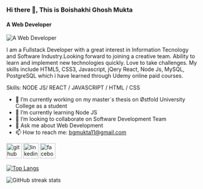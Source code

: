 ### Hi there 👋, This is Boishakhi Ghosh Mukta
#### A Web Developer
![A Web Developer](https://media.licdn.com/dms/image/D5616AQEkGgCWXRVW2Q/profile-displaybackgroundimage-shrink_200_800/0/1674485874284?e=1715817600&v=beta&t=oJbvGK77yL5kg7B68ZrlLY0pVniXt9RYXWZIZI9i2m0)

I am a Fullstack Developer with a great interest in Information Tecnology and Software Industry.Looking forward to joining a creative team. Ability to learn and implement new technologies quickly. Love to take challenges. My skills include HTML5, CSS3, Javascript, jQery React, Node Js, MySQL, PostgreSQL which i have learned through Udemy online paid courses.

Skills: NODE JS/ REACT / JAVASCRIPT / HTML / CSS

- 🔭 I’m currently working on my master`s thesis on Østfold University College as a student 
- 🌱 I’m currently learning Node JS 
- 👯 I’m looking to collaborate on Software Development Team 
- 💬 Ask me about Web Development 
- 📫 How to reach me: bgmukta11@gmail.com 


[<img src='https://cdn.jsdelivr.net/npm/simple-icons@3.0.1/icons/github.svg' alt='github' height='40'>](https://github.com/Boishakhi11)  [<img src='https://cdn.jsdelivr.net/npm/simple-icons@3.0.1/icons/linkedin.svg' alt='linkedin' height='40'>](https://www.linkedin.com/in/boishakhimukta/)  [<img src='https://cdn.jsdelivr.net/npm/simple-icons@3.0.1/icons/facebook.svg' alt='facebook' height='40'>](https://www.facebook.com/mukta.ghosh.9212)  

[![Top Langs](https://github-readme-stats.vercel.app/api/top-langs/?username=Boishakhi11)](https://github.com/anuraghazra/github-readme-stats)



![GitHub streak stats](https://streak-stats.demolab.com/?user=Boishakhi11)  

